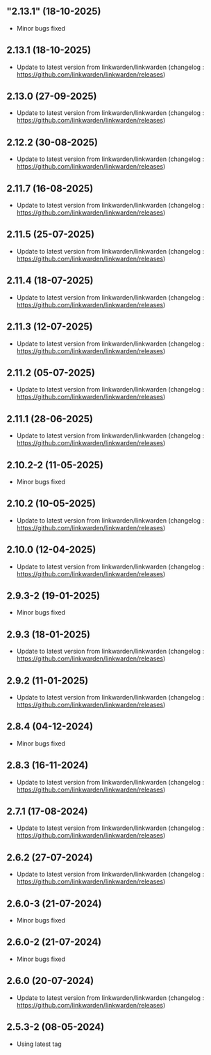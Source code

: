 ## "2.13.1" (18-10-2025)
- Minor bugs fixed

## 2.13.1 (18-10-2025)
- Update to latest version from linkwarden/linkwarden (changelog : https://github.com/linkwarden/linkwarden/releases)

## 2.13.0 (27-09-2025)
- Update to latest version from linkwarden/linkwarden (changelog : https://github.com/linkwarden/linkwarden/releases)

## 2.12.2 (30-08-2025)
- Update to latest version from linkwarden/linkwarden (changelog : https://github.com/linkwarden/linkwarden/releases)

## 2.11.7 (16-08-2025)
- Update to latest version from linkwarden/linkwarden (changelog : https://github.com/linkwarden/linkwarden/releases)

## 2.11.5 (25-07-2025)
- Update to latest version from linkwarden/linkwarden (changelog : https://github.com/linkwarden/linkwarden/releases)

## 2.11.4 (18-07-2025)
- Update to latest version from linkwarden/linkwarden (changelog : https://github.com/linkwarden/linkwarden/releases)
## 2.11.3 (12-07-2025)

- Update to latest version from linkwarden/linkwarden (changelog : https://github.com/linkwarden/linkwarden/releases)

## 2.11.2 (05-07-2025)

- Update to latest version from linkwarden/linkwarden (changelog : https://github.com/linkwarden/linkwarden/releases)

## 2.11.1 (28-06-2025)

- Update to latest version from linkwarden/linkwarden (changelog : https://github.com/linkwarden/linkwarden/releases)

## 2.10.2-2 (11-05-2025)

- Minor bugs fixed

## 2.10.2 (10-05-2025)

- Update to latest version from linkwarden/linkwarden (changelog : https://github.com/linkwarden/linkwarden/releases)

## 2.10.0 (12-04-2025)

- Update to latest version from linkwarden/linkwarden (changelog : https://github.com/linkwarden/linkwarden/releases)

## 2.9.3-2 (19-01-2025)

- Minor bugs fixed

## 2.9.3 (18-01-2025)

- Update to latest version from linkwarden/linkwarden (changelog : https://github.com/linkwarden/linkwarden/releases)

## 2.9.2 (11-01-2025)

- Update to latest version from linkwarden/linkwarden (changelog : https://github.com/linkwarden/linkwarden/releases)

## 2.8.4 (04-12-2024)

- Minor bugs fixed

## 2.8.3 (16-11-2024)

- Update to latest version from linkwarden/linkwarden (changelog : https://github.com/linkwarden/linkwarden/releases)

## 2.7.1 (17-08-2024)

- Update to latest version from linkwarden/linkwarden (changelog : https://github.com/linkwarden/linkwarden/releases)

## 2.6.2 (27-07-2024)

- Update to latest version from linkwarden/linkwarden (changelog : https://github.com/linkwarden/linkwarden/releases)

## 2.6.0-3 (21-07-2024)

- Minor bugs fixed

## 2.6.0-2 (21-07-2024)

- Minor bugs fixed

## 2.6.0 (20-07-2024)

- Update to latest version from linkwarden/linkwarden (changelog : https://github.com/linkwarden/linkwarden/releases)

## 2.5.3-2 (08-05-2024)

- Using latest tag
